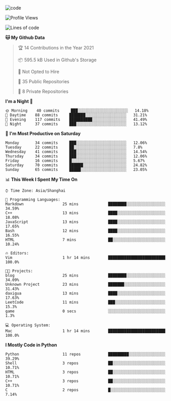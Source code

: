 
<!--
**liuyaanng/liuyaanng** is a ✨ _special_ ✨ repository because its `README.md` (this file) appears on your GitHub profile.

Here are some ideas to get you started:

- 🔭 I’m currently working on ...
- 🌱 I’m currently learning ...
- 👯 I’m looking to collaborate on ...
- 🤔 I’m looking for help with ...
- 💬 Ask me about ...
- 📫 How to reach me: ...
- 😄 Pronouns: ...
- ⚡ Fun fact: ...
-->


![code](https://cdn.jsdelivr.net/gh/liuyaanng/liuyaanng@1.0/code.gif) 

<!--START_SECTION:waka-->
![Profile Views](http://img.shields.io/badge/Profile%20Views-0-blue)

![Lines of code](https://img.shields.io/badge/From%20Hello%20World%20I%27ve%20Written-5.3%20million%20lines%20of%20code-blue)

**🐱 My Github Data** 

> 🏆 14 Contributions in the Year 2021
 > 
> 📦 595.5 kB Used in Github's Storage 
 > 
> 🚫 Not Opted to Hire
 > 
> 📜 35 Public Repositories 
 > 
> 🔑 8 Private Repositories  
 > 
**I'm a Night 🦉** 

```text
🌞 Morning    40 commits     ███░░░░░░░░░░░░░░░░░░░░░░   14.18% 
🌆 Daytime    88 commits     ███████░░░░░░░░░░░░░░░░░░   31.21% 
🌃 Evening    117 commits    ██████████░░░░░░░░░░░░░░░   41.49% 
🌙 Night      37 commits     ███░░░░░░░░░░░░░░░░░░░░░░   13.12%

```
📅 **I'm Most Productive on Saturday** 

```text
Monday       34 commits     ███░░░░░░░░░░░░░░░░░░░░░░   12.06% 
Tuesday      22 commits     ██░░░░░░░░░░░░░░░░░░░░░░░   7.8% 
Wednesday    41 commits     ███░░░░░░░░░░░░░░░░░░░░░░   14.54% 
Thursday     34 commits     ███░░░░░░░░░░░░░░░░░░░░░░   12.06% 
Friday       16 commits     █░░░░░░░░░░░░░░░░░░░░░░░░   5.67% 
Saturday     70 commits     ██████░░░░░░░░░░░░░░░░░░░   24.82% 
Sunday       65 commits     █████░░░░░░░░░░░░░░░░░░░░   23.05%

```


📊 **This Week I Spent My Time On** 

```text
⌚︎ Time Zone: Asia/Shanghai

💬 Programming Languages: 
Markdown                 25 mins             ████████░░░░░░░░░░░░░░░░░   34.59% 
C++                      13 mins             ████░░░░░░░░░░░░░░░░░░░░░   18.08% 
JavaScript               13 mins             ████░░░░░░░░░░░░░░░░░░░░░   17.65% 
Bash                     12 mins             ████░░░░░░░░░░░░░░░░░░░░░   16.55% 
HTML                     7 mins              ██░░░░░░░░░░░░░░░░░░░░░░░   10.24%

🔥 Editors: 
Vim                      1 hr 14 mins        █████████████████████████   100.0%

🐱‍💻 Projects: 
blog                     25 mins             ████████░░░░░░░░░░░░░░░░░   34.09% 
Unknown Project          23 mins             ███████░░░░░░░░░░░░░░░░░░   31.43% 
daxigua                  13 mins             ████░░░░░░░░░░░░░░░░░░░░░   17.63% 
LeetCode                 11 mins             ███░░░░░░░░░░░░░░░░░░░░░░   15.3% 
game                     0 secs              ░░░░░░░░░░░░░░░░░░░░░░░░░   1.3%

💻 Operating System: 
Mac                      1 hr 14 mins        █████████████████████████   100.0%

```

**I Mostly Code in Python** 

```text
Python                   11 repos            █████████░░░░░░░░░░░░░░░░   39.29% 
Shell                    3 repos             ██░░░░░░░░░░░░░░░░░░░░░░░   10.71% 
HTML                     3 repos             ██░░░░░░░░░░░░░░░░░░░░░░░   10.71% 
C++                      3 repos             ██░░░░░░░░░░░░░░░░░░░░░░░   10.71% 
C                        2 repos             █░░░░░░░░░░░░░░░░░░░░░░░░   7.14%

```



<!--END_SECTION:waka-->
